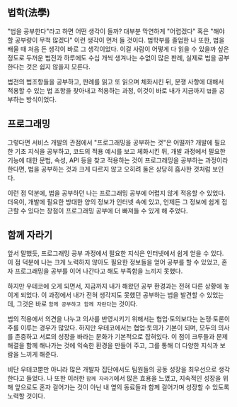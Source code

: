 ## 법학(法學)

"법을 공부한다"라고 하면 어떤 생각이 들까? 대부분 막연하게 "어렵겠다" 혹은 "해야 할 공부량이 무척 많겠다" 이런 생각이 먼저 들 것이다. 법학부를 졸업한 나 또한, 법을 배울 때 처음 든 생각이 바로 그 생각이었다. 이걸 사람이 어떻게 다 읽을 수 있을까 싶은 정도로 두꺼운 법전과 하루에도 수십 개씩 생겨나는 수없이 많은 판례, 실제로 법을 공부한다는 것은 쉽지 않을지 모른다.

법전의 법조항들을 공부하고, 판례를 읽고 또 읽으며 체화시킨 뒤, 분쟁 사항에 대해서 적용할 수 있는 법 조항을 찾아내고 적용하는 과정, 이것이 바로 내가 지금까지 `법`을 공부하는 방식이었다.

## 프로그래밍

그렇다면 서비스 개발의 관점에서 "프로그래밍을 공부하는 것"은 어떨까? 개발에 필요한 기초 지식을 공부하고, 코드의 적용 예시를 보고 체화시킨 뒤, 개발 과정에서 필요한 기능에 대한 문법, 속성, API 등을 찾고 적용하는 것이 프로그래밍을 공부하는 과정이라 한다면, 법을 공부하는 것과 크게 다르지 않고 오히려 둘은 상당히 흡사한 것처럼 보인다.

이런 점 덕분에, 법을 공부하던 나는 프로그래밍 공부에 어렵지 않게 적응할 수 있었다. 더욱이, 개발에 필요한 방대한 양의 정보가 인터넷 속에 있고, 언제든 그 정보에 쉽게 접근할 수 있다는 장점이 프로그래밍 공부에 더 빠져들 수 있게 해 주었다.

## 함께 자라기

앞서 말했듯, 프로그래밍 공부 과정에서 필요한 지식은 인터넷에서 쉽게 얻을 수 있다. 이 점 덕분에 나는 크게 노력하지 않아도 필요한 정보들을 얻어 공부를 할 수 있었고, 혼자 프로그래밍을 공부를 이어 나간다고 해도 부족함을 느끼지 못했다.

하지만 우테코에 오게 되면서, 지금까지 내가 해왔던 공부 환경과는 전혀 다른 상황에 놓이게 되었다. 이 과정에서 내가 전혀 생각지도 못했던 공부하는 법을 발견할 수 있었는데, 그것은 바로 `함께 공부하고 함께 자란다`는 것이다. 

법의 적용에서 의견을 나누고 의사를 반영시키기 위해서는 협업·토의보다는 논쟁·토론이 주를 이루는 경우가 많았다. 하지만 우테코에서는 협업·토의가 기본이 되며, 모두의 의사를 존중하고 서로의 성장을 바라는 문화가 기본적으로 잡혀있다. 이 점이 크루들과 문제 해결을 함께 해나가는 것에 익숙한 환경을 만들어 주고, 그를 통해 더 다양한 지식과 보람을 느끼게 해준다.

비단 우테코뿐만 아니라 많은 개발자 집단에서도 팀원들의 공동 성장을 최우선으로 생각한다고 들었다. 나 또한 이러한 `함께 자라기`에서 많은 효용을 느꼈고, 지속적인 성장을 위해 앞으로도 혼자 걸어가는 것이 아닌 내 옆의 동료들과 함께 걸어가며 성장할 수 있도록 노력할 것이다.
